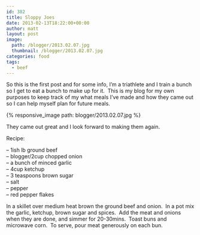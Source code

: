```yaml
---
id: 382
title: Sloppy Joes
date: 2013-02-13T18:22:00+00:00
author: matt
layout: post
image: 
  path: /blogger/2013.02.07.jpg
  thumbnail: /blogger/2013.02.07.jpg
categories: food
tags:
  - beef
---
```

So this is the first post and for some info, I&#8217;m a triathlete and I train a bunch so I get to eat a bunch to make up for it. &nbsp;This is my blog for my own purposes to keep track of my what meals I&#8217;ve made and how they came out so I can help myself plan for future meals.


{% responsive_image path: blogger/2013.02.07.jpg %}


They came out great and I look forward to making them again. 

Recipe:

&#8211; 1ish lb ground beef  
&#8211; blogger/2cup chopped onion  
&#8211; a bunch of minced garlic  
&#8211; 4cup ketchup  
&#8211; 3 teaspoons brown sugar  
&#8211; salt  
&#8211; pepper  
&#8211; red pepper flakes

In a skillet over medium heat brown the ground beef and onion. &nbsp;In a pot mix the garlic, ketchup, brown sugar and spices. &nbsp;Add the meat and onions when they are done, and simmer for 20-30mins. &nbsp;Toast buns and microwave corn. &nbsp;To serve, pour meat generously on each bun.
